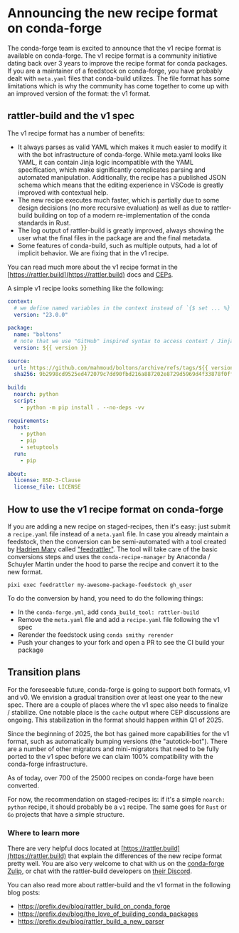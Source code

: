 # Announcing the new recipe format on conda-forge

The conda-forge team is excited to announce that the v1 recipe format is available on conda-forge. The v1 recipe format is a community initiative dating back over 3 years to improve the recipe format for conda packages. If you are a maintainer of a feedstock on conda-forge, you have probably dealt with `meta.yaml` files that conda-build utilizes. The file format has some limitations which is why the community has come together to come up with an improved version of the format: the v1 format.

## rattler-build and the v1 spec

The v1 recipe format has a number of benefits:

- It always parses as valid YAML which makes it much easier to modify it with the bot infrastructure of conda-forge. While meta.yaml looks like YAML, it can contain Jinja logic incompatible with the YAML specification, which make significantly complicates parsing and automated manipulation. Additionally, the recipe has a published JSON schema which means that the editing experience in VSCode is greatly improved with contextual help.
- The new recipe executes much faster, which is partially due to some design decisions (no more recursive evaluation) as well as due to rattler-build building on top of a modern re-implementation of the conda standards in Rust.
- The log output of rattler-build is greatly improved, always showing the user what the final files in the package are and the final metadata.
- Some features of conda-build, such as multiple outputs, had a lot of implicit behavior. We are fixing that in the v1 recipe.

You can read much more about the v1 recipe format in the [https://rattler.build](https://rattler.build) docs and [CEPs](https://github.com/conda/ceps/).

A simple v1 recipe looks something like the following:

```yaml
context:
  # we define named variables in the context instead of `{$ set ... %}` directives
  version: "23.0.0"
 
package:
  name: "boltons"
  # note that we use "GitHub" inspired syntax to access context / Jinja variables
  version: ${{ version }}
 
source:
  url: https://github.com/mahmoud/boltons/archive/refs/tags/${{ version }}.tar.gz
  sha256: 9b2998cd9525ed472079c7dd90fbd216a887202e8729d5969d4f33878f0ff668
 
build:
  noarch: python
  script:
    - python -m pip install . --no-deps -vv
 
requirements:
  host:
    - python
    - pip
    - setuptools
  run:
    - pip
 
about:
  license: BSD-3-Clause
  license_file: LICENSE
```

## How to use the v1 recipe format on conda-forge

If you are adding a new recipe on staged-recipes, then it's easy: just submit a `recipe.yaml` file instead of a `meta.yaml` file.
In case you already maintain a feedstock, then the conversion can be semi-automated with a tool created by [Hadrien Mary](https://github.com/hadim) called ["feedrattler"](https://github.com/hadim/feedrattler). The tool will take care of the basic conversions steps and uses the `conda-recipe-manager` by Anaconda / Schuyler Martin under the hood to parse the recipe and convert it to the new format.

```shell
pixi exec feedrattler my-awesome-package-feedstock gh_user
```

To do the conversion by hand, you need to do the following things:

- In the `conda-forge.yml`, add `conda_build_tool: rattler-build`
- Remove the `meta.yaml` file and add a `recipe.yaml` file following the v1 spec
- Rerender the feedstock using `conda smithy rerender`
- Push your changes to your fork and open a PR to see the CI build your package

## Transition plans

For the foreseeable future, conda-forge is going to support both formats, v1 and v0. We envision a gradual transition over at least one year to the new spec. There are a couple of places where the v1 spec also needs to finalize / stabilize. One notable place is the `cache` output where CEP discussions are ongoing. This stabilization in the format should happen within Q1 of 2025.

Since the beginning of 2025, the bot has gained more capabilities for the v1 format, such as automatically bumping versions (the "autotick-bot"). There are a number of other migrators and mini-migrators that need to be fully ported to the v1 spec before we can claim 100% compatibility with the conda-forge infrastructure.

As of today, over 700 of the 25000 recipes on conda-forge have been converted.

For now, the recommendation on staged-recipes is: if it's a simple `noarch: python` recipe, it should probably be a `v1` recipe. The same goes for `Rust` or `Go` projects that have a simple structure.

### Where to learn more

There are very helpful docs located at [https://rattler.build](https://rattler.build) that explain the differences of the new recipe format pretty well. You are also very welcome to chat with us on the [conda-forge Zulip](https://conda-forge.zulipchat.com/), or chat with the rattler-build developers on [their Discord](https://discord.gg/kKV8ZxyzY4).

You can also read more about rattler-build and the v1 format in the following blog posts:

- https://prefix.dev/blog/rattler_build_on_conda_forge
- https://prefix.dev/blog/the_love_of_building_conda_packages
- https://prefix.dev/blog/rattler_build_a_new_parser